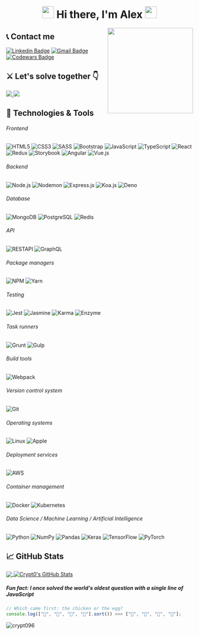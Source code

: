 <h1 align="center">
<img src="https://github.com/blackcater/blackcater/raw/master/images/Hi.gif" height="32" />
Hi there, I'm Alex
<img src="https://github.com/blackcater/blackcater/raw/master/images/Hi.gif" height="32" />
</h1>

<img align='right' src="https://media.giphy.com/media/WUlplcMpOCEmTGBtBW/giphy.gif" width="230">

## 📞 Contact me

[![Linkedin Badge](https://img.shields.io/badge/-acvjetan-blue?style=flat-square&logo=Linkedin&logoColor=white&link=https://www.linkedin.com/in/acvjetan/)](https://www.linkedin.com/in/acvjetan/)
[![Gmail Badge](https://img.shields.io/badge/-acvjetan@gmail.com-c14438?style=flat-square&logo=Gmail&logoColor=white&link=mailto:acvjetan@gmail.com)](mailto:acvjetan@gmail.com)
[![Codewars Badge](https://img.shields.io/badge/-crypt096-critical?style=flat-square&logo=Codewars&logoColor=black&link=https://www.codewars.com/users/crypt096/)](https://www.codewars.com/users/crypt096)

## ⚔ Let's solve together 👇

<a href='https://www.codewars.com/users/crypt096'>
<img src="https://www.codewars.com/users/crypt096/badges/large">
</a>

<a href='https://projecteuler.net'>
<img src="https://projecteuler.net/profile/crypt096.png">
</a>

<br />

## 🔧 Technologies & Tools

###### Frontend

![HTML5](https://img.shields.io/badge/-HTML5-000000?style=flat&logo=HTML5)
![CSS3](https://img.shields.io/badge/-CSS3-000000?style=flat&logo=CSS3&logoColor=1572B6)
![SASS](https://img.shields.io/badge/-SASS-000000?style=flat&logo=SASS)
![Bootstrap](https://img.shields.io/badge/-Bootstrap-000000?style=flat&logo=Bootstrap&logoColor=563D7C)
![JavaScript](https://img.shields.io/badge/-JavaScript-000000?style=flat&logo=javascript)
![TypeScript](https://img.shields.io/badge/-TypeScript-000000?style=flat&logo=typescript&logoColor=007ACC)
![React](https://img.shields.io/badge/-React-000000?style=flat&logo=React&logoColor=61DAFB)
![Redux](https://img.shields.io/badge/-Redux-000000?style=flat&logo=Redux&logoColor=764ABC)
![Storybook](https://img.shields.io/badge/-Storybook-000000?style=flat&logo=Storybook&logoColor=FF4785)
![Angular](https://img.shields.io/badge/-Angular-000000?style=flat&logo=Angular&logoColor=DD0031)
![Vue.js](https://img.shields.io/badge/-Vue.js-000000?style=flat&logo=Vue.js&logoColor=4FC08D)

###### Backend

![Node.js](https://img.shields.io/badge/-Node.js-000000?style=flat&logo=Node.js&logoColor=339933)
![Nodemon](https://img.shields.io/badge/-Nodemon-000000?style=flat&logo=Nodemon&logoColor=76D04B)
![Express.js](https://img.shields.io/badge/-Express.js-000000?style=flat&logo=Express.js&logoColor=76D04B)
![Koa.js](https://img.shields.io/badge/-Koa.js-000000?style=flat&logo=Koa.js&logoColor=76D04B)
![Deno](https://img.shields.io/badge/-Deno-000000?style=flat&logo=Deno&logoColor=FFFFFF)

###### Database

![MongoDB](https://img.shields.io/badge/-MongoDB-000000?style=flat&logo=MongoDB&logoColor=47A248)
![PostgreSQL](https://img.shields.io/badge/-PostgreSQL-000000?style=flat&logo=PostgreSQL&logoColor=336791)
![Redis](https://img.shields.io/badge/-Redis-000000?style=flat&logo=Redis&logoColor=DC382D)

###### API

![RESTAPI](https://img.shields.io/badge/-RESTAPI-000000?style=flat&logo=RESTAPI&logoColor=336791)
![GraphQL](https://img.shields.io/badge/-GraphQL-000000?style=flat&logo=GraphQL&logoColor=E10098)

###### Package managers

![NPM](https://img.shields.io/badge/-NPM-000000?style=flat&logo=NPM&logoColor=CB3837)
![Yarn](https://img.shields.io/badge/-Yarn-000000?style=flat&logo=Yarn&logoColor=2C8EBB)

###### Testing

![Jest](https://img.shields.io/badge/-Jest-000000?style=flat&logo=Jest&logoColor=C21325)
![Jasmine](https://img.shields.io/badge/-Jasmine-000000?style=flat&logo=Jasmine&logoColor=8A4182)
![Karma](https://img.shields.io/badge/-Karma-000000?style=flat&logo=Karma&logoColor=8A4182)
![Enzyme](https://img.shields.io/badge/-Enzyme-000000?style=flat&logo=Enzyme&logoColor=8A4182)

###### Task runners

![Grunt](https://img.shields.io/badge/-Grunt-000000?style=flat&logo=Grunt&logoColor=FBA919)
![Gulp](https://img.shields.io/badge/-Gulp-000000?style=flat&logo=Gulp&logoColor=CF4647)

###### Build tools

![Webpack](https://img.shields.io/badge/-Webpack-000000?style=flat&logo=Webpack&logoColor=8DD6F9)

###### Version control system

![Git](https://img.shields.io/badge/-Git-000000?style=flat&logo=Git&logoColor=F05032)

###### Operating systems

![Linux](https://img.shields.io/badge/-Linux-000000?style=flat&logo=Linux&logoColor=FCC624)
![Apple](https://img.shields.io/badge/-macOS-000000?style=flat&logo=Apple&logoColor=999999)

###### Deployment services

![AWS](https://img.shields.io/badge/-AWS-000000?style=flat&logo=Amazon%20AWS&logoColor=FFFFFF)

###### Container management

![Docker](https://img.shields.io/badge/-Docker-000000?style=flat&logo=Docker&logoColor=2496ED)
![Kubernetes](https://img.shields.io/badge/-Kubernetes-000000?style=flat&logo=Kubernetes&logoColor=326CE5)


###### Data Science / Machine Learning / Artificial Intelligence
![Python](https://img.shields.io/badge/Python-000000?&style=flat&logo=python&logoColor=transparent)
![NumPy](https://img.shields.io/badge/NumPy-000000?&style=flat&logo=numpy&logoColor=transparent)
![Pandas](https://img.shields.io/badge/Pandas-000000?&style=flat&logo=pandas&logoColor=transparent")
![Keras](https://img.shields.io/badge/Keras-000000?&style=flat&logo=Keras&logoColor=transparent)
![TensorFlow](https://img.shields.io/badge/TensorFlow-000000?&style=flat&logo=TensorFlow&logoColor=transparent)
![PyTorch](https://img.shields.io/badge/PyTorch-000000?&style=flat&logo=PyTorch&logoColor=transparent)
## &#x1f4c8; GitHub Stats

<a href="https://github.com/crypt096/crypt096">
  <img align="center" src="https://github-readme-stats.vercel.app/api/top-langs/?username=crypt096&hide=java,html&title_color=ffffff&text_color=c9cacc&icon_color=2bbc8a&bg_color=1d1f21" />
</>
<a href="https://github.com/crypt096/crypt096">
  <img align="center" src="https://github-readme-stats.vercel.app/api?username=crypt096&show_icons=true&line_height=27&count_private=true&title_color=ffffff&text_color=c9cacc&icon_color=ffff00&bg_color=1d1f21" alt="Crypt0's GitHub Stats" />
</a>

##### Fun fact: I once solved the world's oldest question with a single line of JavaScript

```javascript
// Which came first: the chicken or the egg?
console.log(["🥚", "🐣", "🐥", "🐔"].sort()) >>> ["🐔", "🐣", "🐥", "🥚"];
```

<p align="left"> <img src="https://komarev.com/ghpvc/?username=crypt096" alt="crypt096" /> </p>
